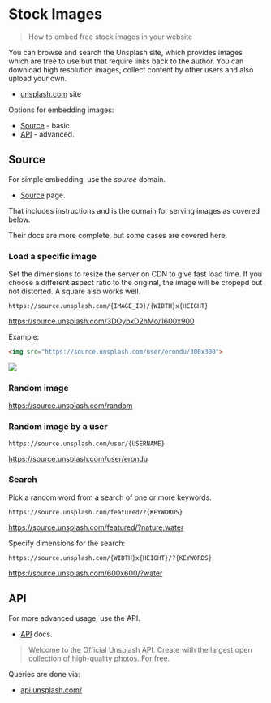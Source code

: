 # Stock Images
> How to embed free stock images in your website

You can browse and search the Unsplash site, which provides images which are free to use but that require links back to the author. You can download high resolution images, collect content by other users and also upload your own.

- [unsplash.com](https://unsplash.com) site

Options for embedding images:

- [Source](#source) - basic.
- [API](#api) - advanced.


## Source

For simple embedding, use the _source_ domain.

- [Source](https://source.unsplash.com/) page.

That includes instructions and is the domain for serving images as covered below.

Their docs are more complete, but some cases are covered here.


### Load a specific image

Set the dimensions to resize the server on CDN to give fast load time. If you choose a different aspect ratio to the original, the image will be cropepd but not distorted. A square also works well.

```
https://source.unsplash.com/{IMAGE_ID}/{WIDTH}x{HEIGHT}
```

https://source.unsplash.com/3DOybxD2hMo/1600x900

Example:

```markdown
<img src="https://source.unsplash.com/user/erondu/300x300">
```

<img src="https://source.unsplash.com/user/erondu/300x300">


### Random image

https://source.unsplash.com/random

### Random image by a user

```
https://source.unsplash.com/user/{USERNAME}
```

https://source.unsplash.com/user/erondu

### Search

Pick a random word from a search of one or more keywords.

```
https://source.unsplash.com/featured/?{KEYWORDS}
```

https://source.unsplash.com/featured/?nature,water


Specify dimensions for the search:

```
https://source.unsplash.com/{WIDTH}x{HEIGHT}/?{KEYWORDS}
```

https://source.unsplash.com/600x600/?water


## API

For more advanced usage, use the API.

- [API](https://unsplash.com/developers) docs.

> Welcome to the Official Unsplash API. Create with the largest open collection of high-quality photos. For free.

Queries are done via:

- [api.unsplash.com/](https://api.unsplash.com/)
